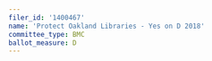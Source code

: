 ```yaml
---
filer_id: '1400467'
name: 'Protect Oakland Libraries - Yes on D 2018'
committee_type: BMC
ballot_measure: D
---
```

